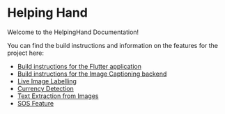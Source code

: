 # Helping Hand

Welcome to the HelpingHand Documentation!

You can find the build instructions and information on the features for the project here:

- [Build instructions for the Flutter application](build-flutter.md)
- [Build instructions for the Image Captioning backend](build-flask.md)
- [Live Image Labelling](live-image-labelling.md)
- [Currency Detection](currency-detection.md)
- [Text Extraction from Images](text-extraction.md)
- [SOS Feature](sos-feature.md)